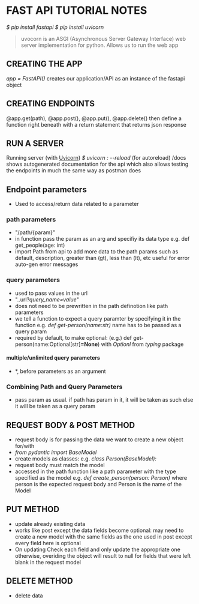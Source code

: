 # FAST API TUTORIAL NOTES #

*$ pip install fastapi*
*$ pip install uvicorn*

> uvocorn is an ASGI (Asynchronous Server Gateway Interface) web server implementation for python. Allows us to run the web app

## CREATING THE APP
*app = FastAPI()* creates our application/API as an instance of the fastapi object

## CREATING ENDPOINTS
@app.get(path), @app.post(), @app.put(), @app.delete()
then define a function right beneath with a return statement that returns json response

## RUN A SERVER
Running server (with [Uvicorn](https://www.uvicorn.org/))
*$ uvicorn <app file name>:<FastAPI instance name> --reload* (for autoreload)
/docs shows autogenerated documentation for the api which also allows testing the endpoints in much the same way as postman does

## Endpoint parameters
- Used to access/return data related to a parameter

### path parameters
- "/path/{param}"
- in function pass the param as an arg and specifiy its data type e.g. def get_people(age: int)
- import Path from api to add more data to the path params such as default, description, greater than (gt), less than (lt), etc useful for error auto-gen error messages

### query parameters
- used to pass values in the url
- "..url?*query_name=value*"
- does not need to be prewritten in the path definotion like path parameters
- we tell a function to expect a query paramter by specifying it in the function e.g. *def get-person(name:str)* name has to be passed as a query param
- required by default, to make optional: (e.g.) def get-person(name:Optional\[str\]**=None**) with *Optionl* from *typing* package

#### multiple/unlimited query parameters
- *, before parameters as an argument

### Combining Path and Query Parameters
- pass param as usual. if path has param in it, it will be taken as such else it will be taken as a query param

## REQUEST BODY & POST METHOD
- request body is for passing the data we want to create a new object for/with
- *from pydantic import BaseModel*
- create models as classes: e.g. *class Person(BaseModel):*
- request body must match the model
- accessed in the path function like a path parameter with the type specified as the model e.g. *def create_person(person: Person)* where person is the expected request body and Person is the name of the Model

## PUT METHOD
- update already existing data
- works like post except the data fields become optional: may need to create a new model with the same fields as the one used in post except every field here is optional
- On updating Check each field and only update the  appropriate one otherwise, overiding the object will result to null for fields that were left blank in the request model

## DELETE METHOD
- delete data